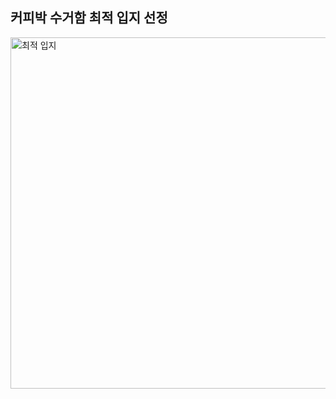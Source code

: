 ## 커피박 수거함 최적 입지 선정

<img width="562" alt="최적 입지" src="https://user-images.githubusercontent.com/103246477/216533994-f7161a4a-bed4-4de0-bf2a-c7afbf805636.png">

